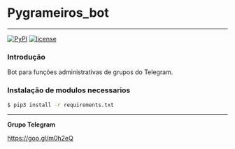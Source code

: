 # Pygrameiros_bot
----
[![PyPI](https://img.shields.io/badge/python-3.6-blue.svg)]()
[![license](https://img.shields.io/github/license/mashape/apistatus.svg)]()


### Introdução
Bot para funções administrativas de grupos do Telegram.

### Instalação de modulos necessarios
```sh
$ pip3 install -r requirements.txt
```

---
**Grupo Telegram**

https://goo.gl/m0h2eQ
